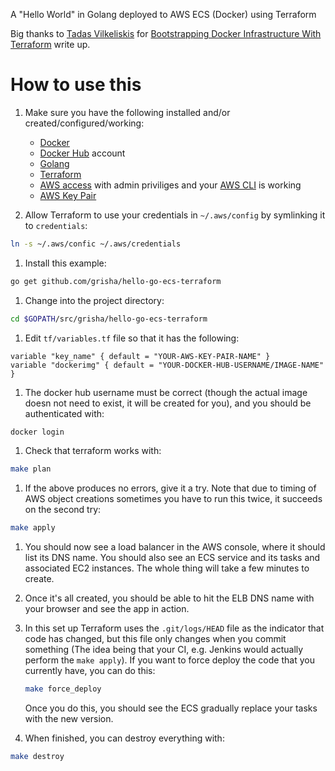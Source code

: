 
A "Hello World" in Golang deployed to AWS ECS (Docker) using Terraform

Big thanks to [Tadas Vilkeliskis](http://vilkeliskis.com/about/) for
[Bootstrapping Docker Infrastructure With Terraform](http://vilkeliskis.com/blog/2016/02/10/bootstrapping-docker-with-terraform.html)
write up.

# How to use this
1. Make sure you have the following installed and/or created/configured/working:
   * [Docker](http://www.docker.com)
   * [Docker Hub](https://hub.docker.com/) account
   * [Golang](https://golang.org/doc/install)
   * [Terraform](https://www.terraform.io/)
   * [AWS access](https://console.aws.amazon.com/) with admin priviliges and your [AWS CLI](http://docs.aws.amazon.com/cli/latest/userguide/installing.html) is working
   * [AWS Key Pair](http://docs.aws.amazon.com/AWSEC2/latest/UserGuide/ec2-key-pairs.html)

1. Allow Terraform to use your credentials in `~/.aws/config` by symlinking it to `credentials`:

  ```sh
  ln -s ~/.aws/confic ~/.aws/credentials
  ```
1. Install this example:

  ```sh
  go get github.com/grisha/hello-go-ecs-terraform
  ```
1. Change into the project directory:

  ```sh
  cd $GOPATH/src/grisha/hello-go-ecs-terraform
  ```

1. Edit `tf/variables.tf` file so that it has the following:

  ```
  variable "key_name" { default = "YOUR-AWS-KEY-PAIR-NAME" }
  variable "dockerimg" { default = "YOUR-DOCKER-HUB-USERNAME/IMAGE-NAME" }
  ```
1. The docker hub username must be correct (though the actual image doesn not need to exist, it will be created for you), and you should be authenticated with:

  ```sh
  docker login
  ```
1. Check that terraform works with:
  ```sh
  make plan
  ```

1. If the above produces no errors, give it a try. Note that due to timing of AWS object creations sometimes you have to run this twice, it succeeds on the second try:
  ```sh
  make apply
  ```

1. You should now see a load balancer in the AWS console, where it should list its DNS name. You should also see an ECS service and its tasks and associated EC2 instances. The whole thing will take a few minutes to create.

1. Once it's all created, you should be able to hit the ELB DNS name with your browser and see the app in action.

1. In this set up Terraform uses the `.git/logs/HEAD` file as the indicator that code has changed, but this file only changes when you commit something (The idea being that your CI, e.g. Jenkins would actually perform the `make apply`). If you want to force deploy the code that you currently have, you can do this:
   ```sh
   make force_deploy
   ```
   Once you do this, you should see the ECS gradually replace your tasks with the new version.

1. When finished, you can destroy everything with:

  ```sh
  make destroy
  ```
